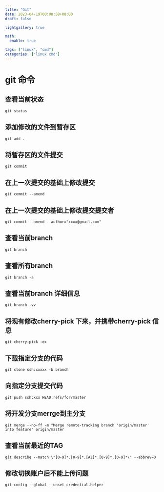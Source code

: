```yaml
---
title: "Git"
date: 2023-04-19T00:08:58+08:00
draft: false

lightgallery: true

math:
  enable: true

tags: ["linux", "cmd"]
categories: ["linux cmd"]
---
```


# git 命令

## 查看当前状态
```
git status
```
## 添加修改的文件到暂存区
```
git add .
```
## 将暂存区的文件提交
```
git commit
```
## 在上一次提交的基础上修改提交
```
git commit --amend
```
## 在上一次提交的基础上修改提交提交者
```
git commit --amend --author="xxxx@gmail.com"
```
## 查看当前branch
```
git branch
```
## 查看所有branch
```
git branch -a
```
## 查看当前branch 详细信息
```
git branch -vv
```
## 将现有修改cherry-pick 下来，并携带cherry-pick 信息
```
git cherry-pick -ex
```
## 下载指定分支的代码
```
git clone ssh:xxxxx -b branch
```
## 向指定分支提交代码
```
git push ssh:xxx HEAD:refs/for/master
```
## 将开发分支merrge到主分支
```
git merge --no-ff -m "Merge remote-tracking branch 'origin/master' into feature" origin/master
```

## 查看当前最近的TAG
```
git describe --match \"[0-9]*.[0-9]*.[AZ]*.[0-9]*.[0-9]*\" --abbrev=0
```
## 修改切换账户后不能上传问题
```
git config --global --unset credential.helper
```